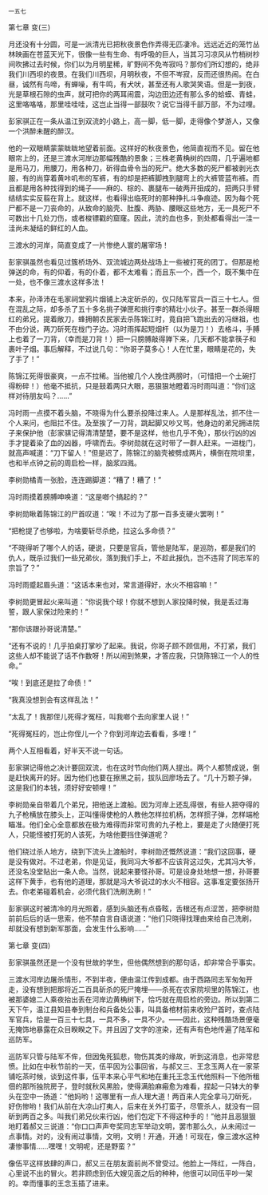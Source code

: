     一五七 

   第七章 变(三)

   月还没有十分圆，可是一派清光已把秋夜景色作弄得无匹凄冷。远远近近的笼竹丛林映画在苍蓝天光下，很像一些有生命、有呼吸的巨人，当其习习凉风从竹梢树杪间吹拂过去时候，你们以为月明星稀，旷野间不免岑寂吗？那你们所幻想的，绝非我们川西坝的夜景。在我们川西坝，月明秋夜，不但不岑寂，反而还很热闹。在白昼，诚然有鸟啼，有蝉噪，有牛鸣，有犬吠，甚至还有人歌哭笑语。但是一到夜，光是草根石隙的虫声，就可把你的两耳闹震，沟边田边还有那么多的蛤蟆、青蛙，这里咯咯咯，那里哇哇哇，这岂止当得一部鼓吹？说它当得千部万部，不为过哩。

   彭家骐正在一条从温江到双流的小路上，高一脚，低一脚，走得像个梦游人，又像一个洪醉未醒的醉汉。

   他的一双眼睛蒙蒙眬眬地望着前面。这样好的秋夜景色，他简直视而不见。留在他眼帘上的，还是三渡水河岸边那幅残酷的景象；三株老黄桷树的四周，几乎遍地都是用马刀，用腰刀，用各种刀，斫得血骨令当的死尸。绝大多数的死尸都被剥光衣服，有的尚穿着黄咔叽布的军裤，有的却是把裤脚拽到腿弯上的大裤管蓝布裤。而且都是用各种找得到的绳子——麻的、棕的、裹腿布一破两开扭成的，把两只手臂结结实实反翦在背上。就这样，也看得出临死时的那种挣扎斗争痕迹。因为每个死尸都不是一刀丧命的，从致命的脑壳、肚腹、两胁、腰眼这些地方，无一具死尸不可数出十几处刀伤，或者梭镖戳的窟窿。因此，流的血也多，到处都看得出一洼一洼尚未凝结的鲜红的人血。

   三渡水的河岸，简直变成了一片惨绝人寰的屠宰场！

   彭家骐虽然也看见过簇桥场外、双流城边两处战场上一些被打死的团丁。但那是枪弹送的命，有的仰着，有的仆着，都不太难看；而且东一个，西一个，既不集中在一处，也不像三渡水这样多法！

   本来，孙泽沛在毛家祠堂鸦片烟铺上决定斫杀的，仅只陆军官兵一百三十七人。但在混乱之际，却多杀了五十多名挑子弹匣和挑行李的精壮小伙子。甚至一群杀得眼红的弟兄，提着敞刀，蜂拥朝农民家去杀陈锦江时，竟自把飞跑出去的冯继祖，也不由分说，两刀斫死在栊门子边。冯时雨挥起短烟杆（以为是刀！）去格斗，手膊上也着了一刀背，（幸而是刀背！）把一只膀膊敲得亸下来，几天都不能拿筷子和裹叶子烟。事后解释，不过说几句：“你哥子莫多心！人在忙里，眼睛是花的，失了手了！”

   陈锦江死得很豪爽，一点不拉稀。当他被几个人挽住两膀时，（可惜把一个土碗打得粉碎！）他毫不抵抗，只是鼓着两只大眼，恶狠狠地瞪着冯时雨叫道：“你们这样对待朋友吗？……”

   冯时雨一点摸不着头脑，不晓得为什么要杀投降过来人。人是那样乱法，抓不住一个人来问，也阻拦不住。及至挨了一刀背，跳起脚又吵又骂，他身边的弟兄拥进院子来保护他（彭家骐记得清清楚楚，要不是这样，他也几乎不免），那伙行凶的凶手才提着染了血的凶器，呼啸而去。李树勋就在这时带了一群人赶来。一进栊门，就高声喊道：“刀下留人！”但是迟了，陈锦江的脑壳被劈成两片，横倒在院坝里，也和半点钟之前的周启检一样，脑浆四溅。

   李树勋橘青一张脸，连连踢脚道：“糟了！糟了！”

   冯时雨摸着膀膊呻唤道：“这是啷个搞起的？”

   李树勋瞅着陈锦江的尸首叹道：“唉！不过为了那一百多支硬火罢咧！”

   “把枪提了也够啦，为啥要斩尽杀绝，拉这么多命债？”

   “不晓得听了哪个人的话，硬说，只要是官兵，管他是陆军，是巡防，都是我们的仇人，既杀过我们一些兄弟伙，落到我们手上，不趁此报仇，岂不违背了同志军的宗旨了？”

   冯时雨蹙起眉头道：“这话本来也对，常言道得好，水火不相容嘛！”

   李树勋更冒起火来叫道：“你说我个球！你就不想到人家投降时候，我是丢过海誓，跟人家保过险来的！”

   “那你该跟孙哥说清楚。”

   “还有不说的！几乎拍桌打掌吵了起来。我说，你哥子顾不顾信用，不打紧，我们这些人却不能说了话不作数呀！所以闹到煞果，才答应我，只饶陈锦江一个人的性命。”

   “唉！到底还是拉了命债！”

   “我真没想到会有这样乱法！”

   “太乱了！我那侄儿死得才冤枉，叫我啷个去向家里人说！”

   “死得冤枉的，岂止你侄儿一个？你到河岸边去看看，多哩！”

   两个人互相看着，好半天不说一句话。

   彭家骐记得他之决计要回双流，也在这时节向他们两人提出。两个人都赞成说，倒是赶快离开的好。因为他们也要在擦黑之前，拔队回廖场去了。“几十万颗子弹，这是我们的本钱，须好好安顿哩！”

   李树勋亲自带着几个弟兄，把他送上渡船。因为河岸上还乱得很，有些人把夺得的九子枪横放在膝头上，正叫懂得使枪的人教他怎样拉机柄，怎样掼子弹，怎样端枪瞄准。他们全心全意都放在极为难得而非常可贵的九子枪上，要是走了火随便打死人，只能怪被打死的人该死，为啥他要挡住弹道呢？

   他们绕过杀人地方，绕到下流头上渡船时，李树勋还慨然说道：“我们这回事，硬是没有做对。不过老弟，你是见证，我同冯大爷都不应该背这过失，尤其冯大爷，还没名没堂贴出一条人命。当然，说起来要怪孙哥。可是设身处地想一想，孙哥要这样下黄手，也有他的道理，那就是冯大爷说过的水火不相容。这事准定要张扬开去。你老弟碰着机会，必须代我们洗刷洗刷！”

   彭家骐这时被清冷的月光照着，感到头脑还有点昏眩，舌根还有点涩苦，把李树勋前前后后的话一思索，他不禁自言自语说道：“他们只晓得找理由来给自己洗刷，却就没有想到新军那面，会发生什么影响……”

   第七章 变(四)

   彭家骐虽然还是一个没有世故的学生，但他偶然想到的那句话，却非常合乎事实。

   三渡水河岸边屠杀情形，不到半夜，便由温江传到成都。由于西路同志军匆匆开走，没有想到把那将近二百具斫杀的死尸掩埋——杀死在农家院坝里的陈锦江，也被那婆媳二人乘夜抬出丢在河岸边黄桷树下，恰巧就在周启检的旁边。所以到第二天下午，温江县知县奉到制台和兵备处公事，叫具备棺材前来收殓尸首时，查点陆军官兵，恰是一百三十七具，一具不多，一具不少。——因此，这种残酷场景便毫无掩饰地暴露在众目睽睽之下。并且因了文字的渲染，还有声有色地传遍了陆军和巡防军。

   巡防军只管与陆军不侔，但因兔死狐悲，物伤其类的缘故，听到这消息，也非常悲愤。比如在中秋节前的一天，伍平因为公事回省，与郝又三、王念玉两人在一家茶铺吃茶时候，谈到这件事，伍平本来心平气和地在重托王念玉代他照料一下他所租佃的那所独院房子，登时就秋风黑脸，使得满脸麻瘢愈为难看，捏起一只钵大的拳头在空中一扬道：“他妈哟！这哪里有一点人理大道！两百来人完全拿马刀斫死，好伤惨哟！我们从前在大凉山打夷人，后来在关外打蛮子，尽管杀人，就没有一回斫到两百之多。叫我们弟兄伙来行凶，他们包定下不得这种手的！”他并且恶狠狠地盯着郝又三说道：“你口口声声夸奖同志军举动文明，罢市那么久，从未闹过一点事情。对的，没有闹过事情，文明，文明！开通，开通！可现在，像三渡水这种凄惨事情……嘿嘿！文明呢，还是野蛮？”

   像伍平这样放肆的声口，郝又三在朋友面前尚不曾受过。他脸上一阵红，一阵白，心里说不出的冒火。若非顾虑到伍大嫂见面之后的种种，他很可以同伍平吵一架的。幸而懂事的王念玉插了进来。


